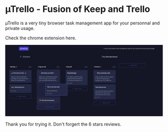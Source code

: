 # µTrello - Fusion of Keep and Trello

µTrello is a very tiny browser task management app for your personnal and private usage.

Check the chrome extension here.

![](./uTrello-screenshot.png)

Thank you for trying it. Don't forgert the 6 stars reviews.
